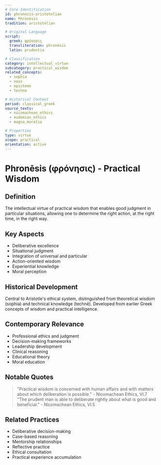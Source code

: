 ```yaml
---
# Core Identification
id: phronesis-aristotelian
name: Phronēsis
tradition: aristotelian

# Original Language
script:
  greek: φρόνησις
  transliteration: phronēsis
  latin: prudentia

# Classification
category: intellectual_virtue
subcategory: practical_wisdom
related_concepts:
  - sophia
  - nous
  - episteme
  - techne

# Historical Context
period: classical_greek
source_texts:
  - nicomachean_ethics
  - eudemian_ethics
  - magna_moralia

# Properties
type: virtue
scope: practical
orientation: active
---
```


# Phronēsis (φρόνησις) - Practical Wisdom

## Definition
The intellectual virtue of practical wisdom that enables good judgment in particular situations, allowing one to determine the right action, at the right time, in the right way.

## Key Aspects
- Deliberative excellence
- Situational judgment
- Integration of universal and particular
- Action-oriented wisdom
- Experiential knowledge
- Moral perception

## Historical Development
Central to Aristotle's ethical system, distinguished from theoretical wisdom (sophia) and technical knowledge (technē). Developed from earlier Greek concepts of wisdom and practical intelligence.

## Contemporary Relevance
- Professional ethics and judgment
- Decision-making frameworks
- Leadership development
- Clinical reasoning
- Educational theory
- Moral education

## Notable Quotes
> "Practical wisdom is concerned with human affairs and with matters about which deliberation is possible." - Nicomachean Ethics, VI.7
> "The prudent man is able to deliberate rightly about what is good and beneficial." - Nicomachean Ethics, VI.5

## Related Practices
- Deliberative decision-making
- Case-based reasoning
- Mentorship relationships
- Reflective practice
- Ethical consultation
- Practical experience accumulation